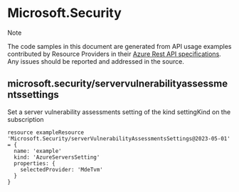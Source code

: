 # Microsoft.Security
  
> [!NOTE]
> The code samples in this document are generated from API usage examples contributed by Resource Providers in their [Azure Rest API specifications](https://github.com/Azure/azure-rest-api-specs). Any issues should be reported and addressed in the source.


## microsoft.security/servervulnerabilityassessmentssettings

Set a server vulnerability assessments setting of the kind settingKind on the subscription
```bicep
resource exampleResource 'Microsoft.Security/serverVulnerabilityAssessmentsSettings@2023-05-01' = {
  name: 'example'
  kind: 'AzureServersSetting'
  properties: {
    selectedProvider: 'MdeTvm'
  }
}
```
